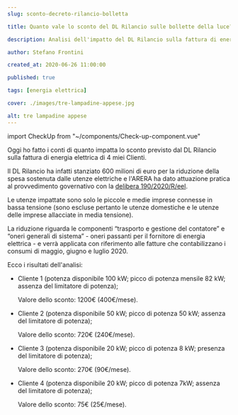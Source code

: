 ```yaml
---
slug: sconto-decreto-rilancio-bolletta

title: Quanto vale lo sconto del DL Rilancio sulle bollette della luce?

description: Analisi dell'impatto del DL Rilancio sulla fattura di energia elettrica di 4 aziende.

author: Stefano Frontini

created_at: 2020-06-26 11:00:00

published: true

tags: [energia elettrica]

cover: ./images/tre-lampadine-appese.jpg

alt: tre lampadine appese
---
```


import CheckUp from "~/components/Check-up-component.vue"

Oggi ho fatto i conti di quanto impatta lo sconto previsto dal DL Rilancio sulla fattura di energia elettrica di 4 miei Clienti.

Il DL Rilancio ha infatti stanziato 600 milioni di euro per la riduzione della spesa sostenuta dalle utenze elettriche e l'ARERA ha dato attuazione pratica al provvedimento governativo con la [delibera 190/2020/R/eel](https://www.arera.it/it/docs/20/190-20e.htm).

Le utenze impattate sono solo le piccole e medie imprese connesse in bassa tensione (sono escluse pertanto le utenze domestiche e le utenze delle imprese allacciate in media tensione).

La riduzione riguarda le componenti “trasporto e gestione del contatore” e “oneri generali di sistema” - oneri passanti per il fornitore di energia elettrica - e verrà applicata con riferimento alle fatture che contabilizzano i consumi di maggio, giugno e luglio 2020.

Ecco i risultati dell'analisi:

- Cliente 1 (potenza disponibile 100 kW; picco di potenza mensile 82 kW; assenza del limitatore di potenza);

  <span class="grassetto">Valore dello sconto: 1200€</span> (400€/mese).

- Cliente 2 (potenza disponibile 50 kW; picco di potenza 50 kW; assenza del limitatore di potenza);

  <span class="grassetto">Valore dello sconto: 720€</span> (240€/mese).

* Cliente 3 (potenza disponibile 20 kW; picco di potenza 8 kW; presenza del limitatore di potenza);

  <span class="grassetto">Valore dello sconto: 270€</span> (90€/mese).

- Cliente 4 (potenza disponibile 20 kW; picco di potenza 7kW; assenza del limitatore di potenza);

  <span class="grassetto">Valore dello sconto: 75€</span> (25€/mese).

<CheckUp />
